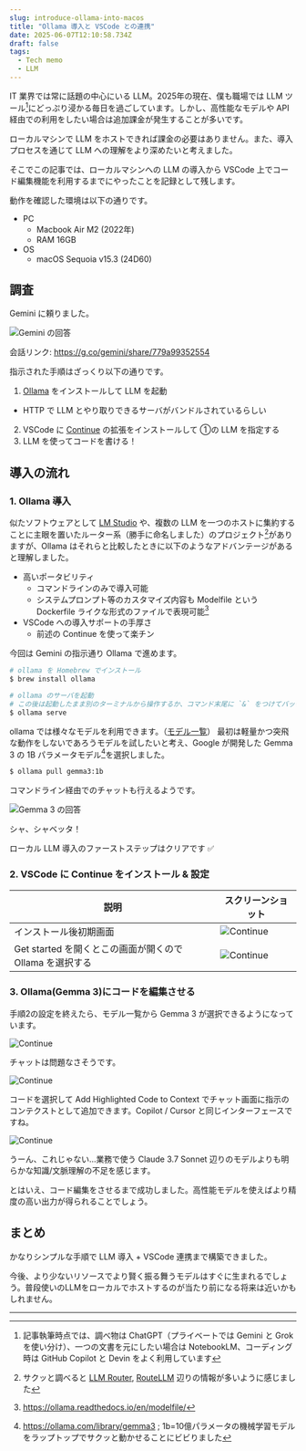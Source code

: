 ```yaml
---
slug: introduce-ollama-into-macos
title: "Ollama 導入と VSCode との連携"
date: 2025-06-07T12:10:58.734Z 
draft: false
tags:
  - Tech memo
  - LLM
---
```


IT 業界では常に話題の中心にいる LLM。2025年の現在、僕も職場では LLM ツール[^1]にどっぷり浸かる毎日を過ごしています。しかし、高性能なモデルや API 経由での利用をしたい場合は追加課金が発生することが多いです。

ローカルマシンで LLM をホストできれば課金の必要はありません。また、導入プロセスを通じて LLM への理解をより深めたいと考えました。

そこでこの記事では、ローカルマシンへの LLM の導入から VSCode 上でコード編集機能を利用するまでにやったことを記録として残します。

動作を確認した環境は以下の通りです。

- PC
  - Macbook Air M2 (2022年)
  - RAM 16GB
- OS
  - macOS Sequoia v15.3 (24D60)

## 調査

Gemini に頼りました。

![Gemini の回答](/introduce-ollama-into-macos_01.png)

会話リンク: https://g.co/gemini/share/779a99352554

指示された手順はざっくり以下の通りです。

1. [Ollama](http://ollama.com/) をインストールして LLM を起動
  - HTTP で LLM とやり取りできるサーバがバンドルされているらしい
2. VSCode に [Continue](https://www.continue.dev/) の拡張をインストールして ①の LLM を指定する
3. LLM を使ってコードを書ける！

## 導入の流れ

### 1. Ollama 導入

似たソフトウェアとして [LM Studio](https://lmstudio.ai/) や、複数の LLM を一つのホストに集約することに主眼を置いたルーター系（勝手に命名しました）のプロジェクト[^2]がありますが、Ollama はそれらと比較したときに以下のようなアドバンテージがあると理解しました。

- 高いポータビリティ
  - コマンドラインのみで導入可能
  - システムプロンプト等のカスタマイズ内容も Modelfile という Dockerfile ライクな形式のファイルで表現可能[^3]
- VSCode への導入サポートの手厚さ
  - 前述の Continue を使って楽チン

今回は Gemini の指示通り Ollama で進めます。

```bash
# ollama を Homebrew でインストール
$ brew install ollama

# ollama のサーバを起動
# この後は起動したまま別のターミナルから操作するか、コマンド末尾に `&` をつけてバックグラウンドジョブとして動かすかはお好みで
$ ollama serve
```

ollama では様々なモデルを利用できます。（[モデル一覧](https://ollama.com/search)）
最初は軽量かつ突飛な動作をしないであろうモデルを試したいと考え、Google が開発した Gemma 3 の 1B パラメータモデル[^4]を選択しました。

```bash
$ ollama pull gemma3:1b
```

コマンドライン経由でのチャットも行えるようです。

![Gemma 3 の回答](/introduce-ollama-into-macos_02.png)

シャ、シャベッタ！

ローカル LLM 導入のファーストステップはクリアです ✅ 

### 2. VSCode に Continue をインストール & 設定

| 説明 | スクリーンショット |
| --- | --- |
|  インストール後初期画面 | ![Continue](/introduce-ollama-into-macos_03.png) |
| Get started を開くとこの画面が開くので Ollama を選択する | ![Continue](/introduce-ollama-into-macos_04.png) |

### 3. Ollama(Gemma 3)にコードを編集させる

手順2の設定を終えたら、モデル一覧から Gemma 3 が選択できるようになっています。

![Continue](/introduce-ollama-into-macos_05.png)

チャットは問題なさそうです。

![Continue](/introduce-ollama-into-macos_06.png)

コードを選択して Add Highlighted Code to Context でチャット画面に指示のコンテクストとして追加できます。Copilot / Cursor と同じインターフェースですね。

![Continue](/introduce-ollama-into-macos_07.png)

うーん、これじゃない...業務で使う Claude 3.7 Sonnet 辺りのモデルよりも明らかな知識/文脈理解の不足を感じます。

とはいえ、コード編集をさせるまで成功しました。高性能モデルを使えばより精度の高い出力が得られることでしょう。

## まとめ

かなりシンプルな手順で LLM 導入 + VSCode 連携まで構築できました。

今後、より少ないリソースでより賢く振る舞うモデルはすぐに生まれるでしょう。普段使いのLLMをローカルでホストするのが当たり前になる将来は近いかもしれません。

----

[^1]: 記事執筆時点では、調べ物は ChatGPT（プライベートでは Gemini と Grok を使い分け）、一つの文書を元にしたい場合は NotebookLM、コーディング時は GitHub Copilot と Devin をよく利用しています
[^2]: サクッと調べると [LLM Router](https://github.com/kcolemangt/llm-router), [RouteLLM](https://github.com/lm-sys/RouteLLM) 辺りの情報が多いように感じました
[^3]: https://ollama.readthedocs.io/en/modelfile/
[^4]: https://ollama.com/library/gemma3 ; 1b=10億パラメータの機械学習モデルをラップトップでサクッと動かせることにビビりました
